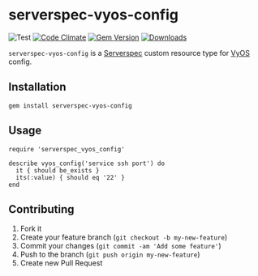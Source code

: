 # serverspec-vyos-config

![Test](https://github.com/higebu/serverspec-vyos-config/workflows/Ruby%20Gem/badge.svg)
[![Code Climate](https://codeclimate.com/github/higebu/serverspec-vyos-config/badges/gpa.svg)](https://codeclimate.com/github/higebu/serverspec-vyos-config)
[![Gem Version](https://badge.fury.io/rb/serverspec-vyos-config.svg)](https://badge.fury.io/rb/serverspec-vyos-config)
[![Downloads](http://ruby-gem-downloads-badge.herokuapp.com/serverspec-vyos-config?type=total&style=flat)](https://rubygems.org/gems/serverspec-vyos-config)

`serverspec-vyos-config` is a [Serverspec](http://serverspec.org) custom resource type for [VyOS](http://vyos.net/wiki/Main_Page) config.

## Installation

```shell
gem install serverspec-vyos-config
```

## Usage

```shell
require 'serverspec_vyos_config'

describe vyos_config('service ssh port') do
  it { should be_exists }
  its(:value) { should eq '22' }
end

```

## Contributing

1. Fork it
2. Create your feature branch (`git checkout -b my-new-feature`)
3. Commit your changes (`git commit -am 'Add some feature'`)
4. Push to the branch (`git push origin my-new-feature`)
5. Create new Pull Request
